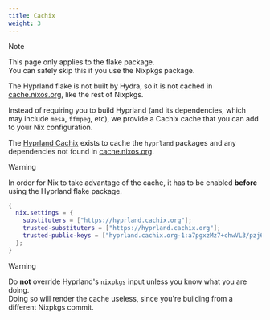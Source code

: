 ```yaml
---
title: Cachix
weight: 3
---
```


> [!NOTE]
> This page only applies to the flake package.  
> You can safely skip this if you use the Nixpkgs package.

The Hyprland flake is not built by Hydra, so it is not cached in
[cache.nixos.org], like the rest of Nixpkgs.

Instead of requiring you to build Hyprland (and its dependencies, which may
include `mesa`, `ffmpeg`, etc), we provide a Cachix cache that you can add to
your Nix configuration.

The [Hyprland Cachix](https://app.cachix.org/cache/hyprland) exists to cache the
`hyprland` packages and any dependencies not found in [cache.nixos.org].

> [!WARNING]
> In order for Nix to take advantage of the cache, it has to be enabled **before**
> using the Hyprland flake package.

```nix {filename="configuration.nix"}
{
  nix.settings = {
    substituters = ["https://hyprland.cachix.org"];
    trusted-substituters = ["https://hyprland.cachix.org"];
    trusted-public-keys = ["hyprland.cachix.org-1:a7pgxzMz7+chwVL3/pzj6jIBMioiJM7ypFP8PwtkuGc="];
  };
}
```

> [!WARNING]
>  Do **not** override Hyprland's `nixpkgs` input
> unless you know what you are doing.  
> Doing so will render the cache useless, since you're building from a different
> Nixpkgs commit. 

[cache.nixos.org]: https://cache.nixos.org
